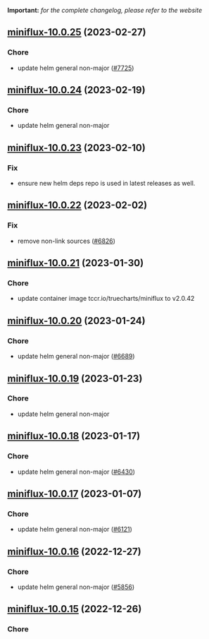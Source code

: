 **Important:**
*for the complete changelog, please refer to the website*




## [miniflux-10.0.25](https://github.com/truecharts/charts/compare/miniflux-10.0.24...miniflux-10.0.25) (2023-02-27)

### Chore

- update helm general non-major ([#7725](https://github.com/truecharts/charts/issues/7725))
  
  


## [miniflux-10.0.24](https://github.com/truecharts/charts/compare/miniflux-10.0.23...miniflux-10.0.24) (2023-02-19)

### Chore

- update helm general non-major
  
  


## [miniflux-10.0.23](https://github.com/truecharts/charts/compare/miniflux-10.0.22...miniflux-10.0.23) (2023-02-10)

### Fix

- ensure new helm deps repo is used in latest releases as well.
  
  


## [miniflux-10.0.22](https://github.com/truecharts/charts/compare/miniflux-10.0.21...miniflux-10.0.22) (2023-02-02)

### Fix

- remove non-link sources ([#6826](https://github.com/truecharts/charts/issues/6826))
  
  


## [miniflux-10.0.21](https://github.com/truecharts/charts/compare/miniflux-10.0.20...miniflux-10.0.21) (2023-01-30)

### Chore

- update container image tccr.io/truecharts/miniflux to v2.0.42
  
  


## [miniflux-10.0.20](https://github.com/truecharts/charts/compare/miniflux-10.0.19...miniflux-10.0.20) (2023-01-24)

### Chore

- update helm general non-major ([#6689](https://github.com/truecharts/charts/issues/6689))
  
  


## [miniflux-10.0.19](https://github.com/truecharts/charts/compare/miniflux-10.0.18...miniflux-10.0.19) (2023-01-23)

### Chore

- update helm general non-major
  
  


## [miniflux-10.0.18](https://github.com/truecharts/charts/compare/miniflux-10.0.17...miniflux-10.0.18) (2023-01-17)

### Chore

- update helm general non-major ([#6430](https://github.com/truecharts/charts/issues/6430))
  
  


## [miniflux-10.0.17](https://github.com/truecharts/charts/compare/miniflux-10.0.16...miniflux-10.0.17) (2023-01-07)

### Chore

- update helm general non-major ([#6121](https://github.com/truecharts/charts/issues/6121))
  
  


## [miniflux-10.0.16](https://github.com/truecharts/charts/compare/miniflux-10.0.15...miniflux-10.0.16) (2022-12-27)

### Chore

- update helm general non-major ([#5856](https://github.com/truecharts/charts/issues/5856))
  
  


## [miniflux-10.0.15](https://github.com/truecharts/charts/compare/miniflux-10.0.14...miniflux-10.0.15) (2022-12-26)

### Chore
